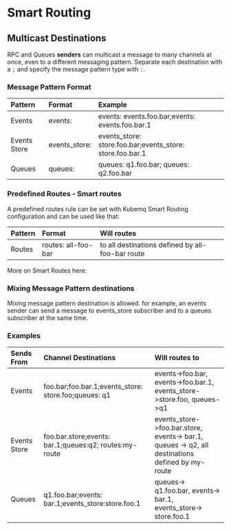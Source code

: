 # Smart Routing

## Multicast Destinations
RPC and Queues **senders** can multicast a message to many channels at once, even to a different messaging pattern. Separate each destination with a `;` and specify the message pattern type with `:`.

### Message Pattern Format

| Pattern | Format | Example |
| :--- | :--- | :--- |
| Events | events: | events: events.foo.bar;events: events.foo.bar.1 |
| Events Store | events\_store: | events\_store: store.foo.bar;events\_store: store.foo.bar.1 |
| Queues | queues: | queues: q1.foo.bar; queues: q2.foo.bar |

### Predefined Routes - Smart routes

A predefined routes rule can be set with Kubemq Smart Routing configuration and can be used like that:

| Pattern | Format | Will routes |
| :--- | :--- | :--- |
| Routes | routes: all-foo-bar | to all destinations defined by all-foo-bar route |

More on Smart Routes here:

### Mixing Message Pattern destinations

Mixing message pattern destination is allowed. for example, an events sender can send a message to events\_store subscriber and to a queues subscriber at the same time.

### Examples

| Sends From | Channel Destinations | Will routes to |
| :--- | :--- | :--- |
| Events | foo.bar;foo.bar.1;events\_store: store.foo;queues: q1 | events-&gt;foo.bar, events-&gt;foo.bar.1, events\_store-&gt;store.foo, queues-&gt;q1 |
| Events Store | foo.bar.store;events: bar.1;queues:q2; routes:my-route | events\_store-&gt;foo.bar.store, events-&gt; bar.1, queues -&gt; q2, all destinations defined by my-route |
| Queues | q1.foo.bar;events: bar.1;events\_store:store.foo.1 | queues-&gt; q1.foo.bar, events-&gt; bar.1, events\_store-&gt; store.foo.1 |





